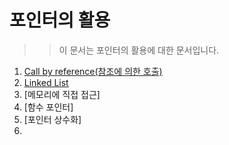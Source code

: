 # 포인터의 활용

>> 이 문서는 포인터의 활용에 대한 문서입니다.

  1. [Call by reference(참조에 의한 호출)](https://github.com/Nighthom/Files/blob/main/Study/C/lesson/Pointer/%ED%8F%AC%EC%9D%B8%ED%84%B0%20%ED%99%9C%EC%9A%A9/Call%20by%20Reference.md)
  2. [Linked List](https://github.com/Nighthom/Files/blob/main/Study/C/lesson/Pointer/%ED%8F%AC%EC%9D%B8%ED%84%B0%20%ED%99%9C%EC%9A%A9/Linked%20List.md)
  3. [메모리에 직접 접근]
  4. [함수 포인터]
  5. [포인터 상수화]
  6. 
